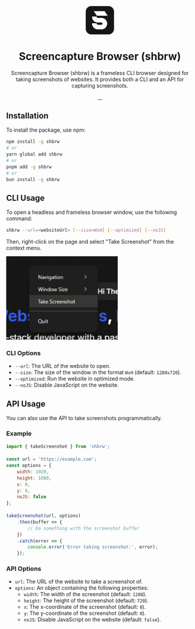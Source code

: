 <div align="center">
  <picture>
      <img src="./assets/logo_rounded.png" width="15%">
  </picture>
  <h1>Screencapture Browser (shbrw)</h1>
  <p>Screencapture Browser (shbrw) is a frameless CLI browser designed for taking screenshots of websites. It provides both a CLI and an API for capturing screenshots.</p>

  <p align="center">
  <a aria-label="NPM version" href="https://www.npmjs.com/package/shbrw">
    <img alt="" src="https://img.shields.io/npm/v/shbrw.svg?style=for-the-badge&labelColor=0e0a07">
  </a>
  <a aria-label="Size" href="https://www.npmjs.com/package/shbrw">
    <img alt="" src="https://img.shields.io/npm/unpacked-size/shbrw?style=for-the-badge&labelColor=0e0a07">
  </a>
  <a aria-label="NPM Downloads" href="https://www.npmjs.com/package/shbrw">
    <img alt="" src="https://img.shields.io/npm/dt/shbrw.svg?style=for-the-badge&labelColor=0e0a07">
  </a>
    <a aria-label="License" href="https://www.npmjs.com/package/shbrw">
    <img alt="" src="https://img.shields.io/npm/l/shbrw?style=for-the-badge&labelColor=0e0a07">
    </a>
</p>
</div>

## Installation

To install the package, use npm:

```bash
npm install -g shbrw
# or
yarn global add shbrw
# or
pnpm add -g shbrw
# or
bun install -g shbrw
```

## CLI Usage

To open a headless and frameless browser window, use the following command:

```bash
shbrw --url=<websiteUrl> [--size=WxH] [--optimized] [--noJS]
```

Then, right-click on the page and select "Take Screenshot" from the context menu.

<img src="./images/contextmenu.png" alt="Context menu" width="300">

### CLI Options

- `--url`: The URL of the website to open.
- `--size`: The size of the window in the format `WxH` (default: `1280x720`).
- `--optimized`: Run the website in optimized mode.
- `--noJS`: Disable JavaScript on the website.

## API Usage

You can also use the API to take screenshots programmatically.

### Example

```js
import { takeScreenshot } from 'shbrw';

const url = 'https://example.com';
const options = {
    width: 1920,
    height: 1080,
    x: 0,
    y: 0,
    noJS: false
};

takeScreenshot(url, options)
    .then(buffer => {
        // Do something with the screenshot buffer
    })
    .catch(error => {
        console.error('Error taking screenshot:', error);
    });
```

### API Options

- `url`: The URL of the website to take a screenshot of.
- `options`: An object containing the following properties:
  - `width`: The width of the screenshot (default: `1280`).
  - `height`: The height of the screenshot (default: `720`).
  - `x`: The x-coordinate of the screenshot (default: `0`).
  - `y`: The y-coordinate of the screenshot (default: `0`).
  - `noJS`: Disable JavaScript on the website (default: `false`).
